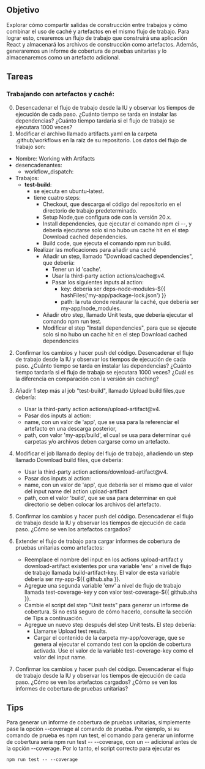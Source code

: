 ## Objetivo

Explorar cómo compartir salidas de construcción entre trabajos y cómo combinar el uso de caché y artefactos en el mismo flujo de trabajo.
Para lograr esto, crearemos un flujo de trabajo que construirá una aplicación React y almacenará los archivos de construcción como artefactos. Además, generaremos un informe de cobertura de pruebas unitarias y lo almacenaremos como un artefacto adicional.

## Tareas

### Trabajando con artefactos y caché:

0. Desencadenar el flujo de trabajo desde la IU y observar los tiempos de ejecución de cada paso. ¿Cuánto tiempo se tarda en instalar las dependencias? ¿Cuánto tiempo tardaría si el flujo de trabajo se ejecutara 1000 veces?
1. Modificar el archivo llamado artifacts.yaml en la carpeta .github/workflows en la raíz de su repositorio.  Los datos del flujo de trabajo son:

- Nombre:  Working with Artifacts
- desencadenantes:
  - workflow_dispatch:
- Trabajos:
  - **test-build**:
    - se ejecuta en ubuntu-latest.
    - tiene cuatro steps:
      - Checkout, que descarga el código del repositorio en el directorio de trabajo predeterminado.
      - Setup Node,que configura ode con la versión 20.x.
      - Install dependencies, que ejecutar el comando npm ci --, y debería ejecutarse solo si no hubo un cache hit en el step Download cached dependencies.
      - Build code, que ejecuta el comando npm run build.
    - Realizar las moficaciones para añadir una caché
      - Añadir un step, llamado "Download cached dependencies", que debería:
        - Tener un id  'cache'.
        - Usar la third-party action actions/cache@v4.
        - Pasar los siguientes inputs al action:
          - key: debería ser deps-node-modules-${{ hashFiles('my-app/package-lock.json') }}
          - path: la ruta donde restaurar la caché, que debería ser my-app/node_modules.
      - Añadir otro step, llamado Unit tests, que debería ejecutar el comando npm run test.
      - Modificar el step "Install dependencies", para que se ejecute solo si no hubo un cache hit en el step Download cached dependencies

2. Confirmar los cambios y hacer push del código. Desencadenar el flujo de trabajo desde la IU y observar los tiempos de ejecución de cada paso. ¿Cuánto tiempo se tarda en instalar las dependencias? ¿Cuánto tiempo tardaría si el flujo de trabajo se ejecutara 1000 veces? ¿Cuál es la diferencia en comparación con la versión sin caching?
3. Añadir 1 step más al job "test-build", llamado Upload build files,que debería:

   - Usar la third-party action actions/upload-artifact@v4.
   - Pasar dos inputs al action:
   - name, con un valor de 'app', que se usa para la referenciar el artefacto en una descarga posterior,
   - path, con valor 'my-app/build', el cual se usa para determinar qué carpetas y/o archivos deben cargarse como un artefacto.
4. Modificar el job llamado deploy del flujo de trabajo, añadiendo un step llamado Download build files, que debería:

   - Usar la third-party action actions/download-artifact@v4.
   - Pasar dos inputs al action:
   - name, con un valor de 'app', que debería ser el mismo que el valor del input name del action upload-artifact
   - path, con el valor  'build', que se usa para determinar en qué directorio se deben colocar los archivos del artefacto.
5. Confirmar los cambios y hacer push del código. Desencadenar el flujo de trabajo desde la IU y observar los tiempos de ejecución de cada paso. ¿Cómo se ven los artefactos cargados?
6. Extender el flujo de trabajo para cargar informes de cobertura de pruebas unitarias como artefactos:

   - Reemplace el nombre del input en los actions upload-artifact y download-artifact existentes por una variable 'env' a nivel de flujo de trabajo llamada build-artifact-key. El valor de esta variable debería ser my-app-${{ github.sha }}.
   - Agregue una segunda variable 'env' a nivel de flujo de trabajo llamada test-coverage-key y con valor test-coverage-${{ github.sha }}.
   - Cambie el script del step "Unit tests" para generar un informe de cobertura. Si no está seguro de cómo hacerlo, consulte la sección de Tips a continuación.
   - Agregue un nuevo step después del step Unit tests. El step debería:
     - Llamarse Upload test results.
     - Cargar el contenido de la carpeta my-app/coverage, que se genera al ejecutar el comando test con la opción de cobertura activada. Use el valor de la variable test-coverage-key como el valor del input name.
7. Confirmar los cambios y hacer push del código. Desencadenar el flujo de trabajo desde la IU y observar los tiempos de ejecución de cada paso. ¿Cómo se ven los artefactos cargados? ¿Cómo se ven los informes de cobertura de pruebas unitarias?

## Tips

Para generar un informe de cobertura de pruebas unitarias, simplemente pase la opción --coverage al comando de prueba.
Por ejemplo, si su comando de prueba es npm run test, el comando para generar un informe de cobertura sería npm run test -- --coverage, con un -- adicional antes de la opción --coverage.
Por lo tanto, el script correcto para ejecutar es

```shell
npm run test -- --coverage
```

